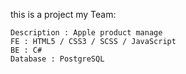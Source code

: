 this is a project my Team:

    Description : Apple product manage
    FE : HTML5 / CSS3 / SCSS / JavaScript
    BE : C#
    Database : PostgreSQL
